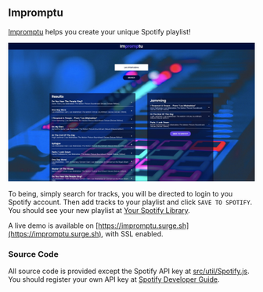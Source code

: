 
## Impromptu

[Impromptu](https://impromptu.surge.sh) helps you create your unique Spotify playlist!

![Impromptu](../img/impromptu.jpg)

To being, simply search for tracks, you will be directed to login to you Spotify account. Then add tracks to your playlist and click `SAVE TO SPOTIFY`. You should see your new playlist at [Your Spotify Library](https://open.spotify.com/collection/playlists).

A live demo is available on [https://impromptu.surge.sh](https://impromptu.surge.sh), with SSL enabled.

### Source Code

All source code is provided except the Spotify API key at [src/util/Spotify.js](src/util/Spotify.js). You should register your own 
API key at [Spotify Developer Guide](https://developer.spotify.com/web-api/tutorial/).